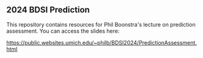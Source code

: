 ## 2024 BDSI Prediction 

This repository contains resources for Phil Boonstra's lecture on prediction assessment. 
You can access the slides here:

https://public.websites.umich.edu/~philb/BDSI2024/PredictionAssessment.html
